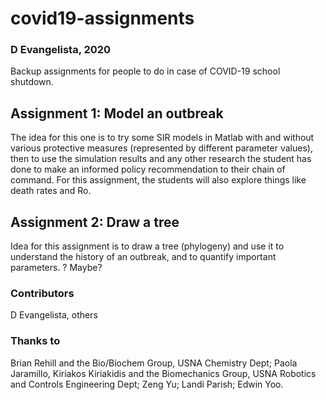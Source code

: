 # covid19-assignments
### D Evangelista, 2020
Backup assignments for people to do in case of COVID-19 school shutdown. 

## Assignment 1: Model an outbreak
The idea for this one is to try some SIR models in Matlab with and without various protective measures (represented by different parameter values), then to use the simulation results and any other research the student has done to make an informed policy recommendation to their chain of command. For this assignment, the students will also explore things like death rates and Ro. 

## Assignment 2: Draw a tree
Idea for this assignment is to draw a tree (phylogeny) and use it to understand the history of an outbreak, and to quantify important parameters. ? Maybe?

### Contributors
D Evangelista, others

### Thanks to
Brian Rehill and the Bio/Biochem Group, USNA Chemistry Dept; Paola Jaramillo, Kiriakos Kiriakidis and the Biomechanics Group, USNA Robotics and Controls Engineering Dept; Zeng Yu; Landi Parish; Edwin Yoo. 
